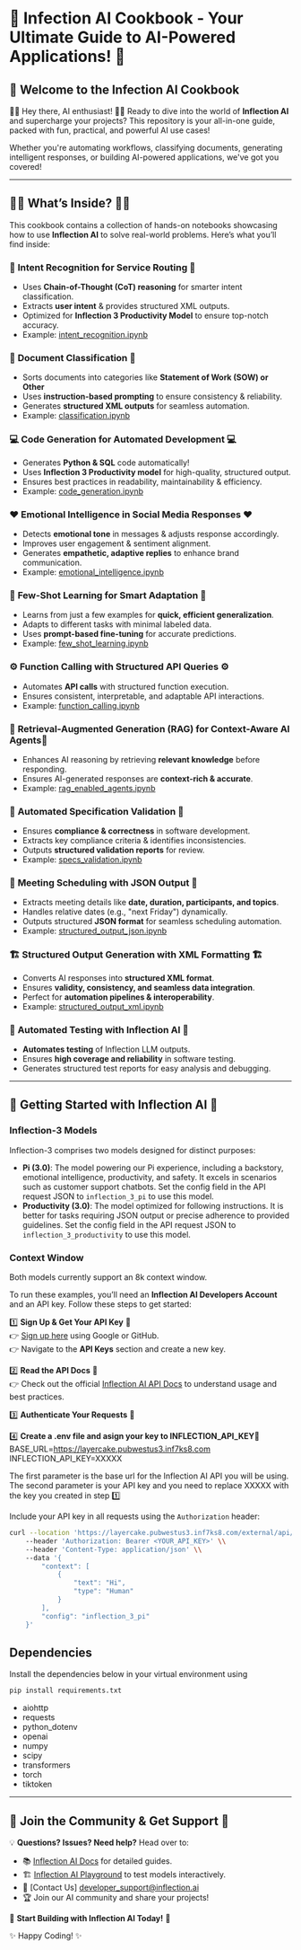 # 🚀 Infection AI Cookbook - Your Ultimate Guide to AI-Powered Applications! 🚀 

## 🌟 Welcome to the **Infection AI Cookbook**

🤖✨ Hey there, AI enthusiast! 🤖✨ Ready to dive into the world of **Inflection AI** and supercharge your projects? This repository is your all-in-one guide, packed with fun, practical, and powerful AI use cases!

Whether you're automating workflows, classifying documents, generating intelligent responses, or building AI-powered applications, we've got you covered!

---

## 📜📌 **What’s Inside?** 📜📌
This cookbook contains a collection of hands-on notebooks showcasing how to use **Inflection AI** to solve real-world problems. Here’s what you’ll find inside:

### 🚦 **Intent Recognition for Service Routing** 🚦
- Uses **Chain-of-Thought (CoT) reasoning** for smarter intent classification.
- Extracts **user intent** & provides structured XML outputs. 
- Optimized for **Inflection 3 Productivity Model** to ensure top-notch accuracy.
- Example: [intent_recognition.ipynb](examples/intent_recognition.ipynb)

### 📂 **Document Classification** 📂 
- Sorts documents into categories like **Statement of Work (SOW) or Other**
- Uses **instruction-based prompting** to ensure consistency & reliability.
- Generates **structured XML outputs** for seamless automation.
- Example: [classification.ipynb](examples/classification.ipynb)

### 💻 **Code Generation for Automated Development** 💻
- Generates **Python & SQL** code automatically!   
- Uses **Inflection 3 Productivity model** for high-quality, structured output.  
- Ensures best practices in readability, maintainability & efficiency.
- Example: [code_generation.ipynb](examples/code_generation.ipynb)

### ❤️ **Emotional Intelligence in Social Media Responses** ❤️ 
- Detects **emotional tone** in messages & adjusts response accordingly.
- Improves user engagement & sentiment alignment.
- Generates **empathetic, adaptive replies** to enhance brand communication.
- Example: [emotional_intelligence.ipynb](examples/emotional_intelligence.ipynb)

### 🧠 **Few-Shot Learning for Smart Adaptation** 🧠
- Learns from just a few examples for **quick, efficient generalization**.
- Adapts to different tasks with minimal labeled data. 
- Uses **prompt-based fine-tuning** for accurate predictions.
- Example: [few_shot_learning.ipynb](examples/few_shot_learning.ipynb)

### ⚙️ **Function Calling with Structured API Queries** ⚙️
- Automates **API calls** with structured function execution.
- Ensures consistent, interpretable, and adaptable API interactions.
- Example: [function_calling.ipynb](examples/function_calling.ipynb)

### 🧐 **Retrieval-Augmented Generation (RAG) for Context-Aware AI Agents**🧐
- Enhances AI reasoning by retrieving **relevant knowledge** before responding.
- Ensures AI-generated responses are **context-rich & accurate**.
- Example: [rag_enabled_agents.ipynb](examples/rag_enabled_agents.ipynb)

### 📜 **Automated Specification Validation** 📜
- Ensures **compliance & correctness** in software development.  
- Extracts key compliance criteria & identifies inconsistencies.   
- Outputs **structured validation reports** for review. 
- Example: [specs_validation.ipynb](examples/specs_validation.ipynb)

### 📅 **Meeting Scheduling with JSON Output** 📅
- Extracts meeting details like **date, duration, participants, and topics**.
- Handles relative dates (e.g., "next Friday") dynamically. 
- Outputs structured **JSON format** for seamless scheduling automation. 
- Example: [structured_output_json.ipynb](examples/structured_output_json.ipynb)

### 🏗 **Structured Output Generation with XML Formatting** 🏗
- Converts AI responses into **structured XML format**. 
- Ensures **validity, consistency, and seamless data integration**.  
- Perfect for **automation pipelines & interoperability**. 
- Example: [structured_output_xml.ipynb](examples/structured_output_xml.ipynb)

### 🧪 **Automated Testing with Inflection AI** 🧪
- **Automates testing** of Inflection LLM outputs.
- Ensures **high coverage and reliability** in software testing.
- Generates structured test reports for easy analysis and debugging.

---

## 🏁 **Getting Started with Inflection AI** 🏁

### Inflection-3 Models

Inflection-3 comprises two models designed for distinct purposes:

- **Pi (3.0)**: The model powering our Pi experience, including a backstory, emotional intelligence, productivity, and safety. It excels in scenarios such as customer support chatbots. Set the config field in the API request JSON to `inflection_3_pi` to use this model.
- **Productivity (3.0)**: The model optimized for following instructions. It is better for tasks requiring JSON output or precise adherence to provided guidelines. Set the config field in the API request JSON to `inflection_3_productivity` to use this model.

### Context Window
Both models currently support an 8k context window.

To run these examples, you’ll need an **Inflection AI Developers Account** and an API key. Follow these steps to get started:

1️⃣ **Sign Up & Get Your API Key** 🔑  
👉 [Sign up here](https://developers.inflection.ai/login) using Google or GitHub.  
👉 Navigate to the **API Keys** section and create a new key.

2️⃣ **Read the API Docs** 📖  
👉 Check out the official [Inflection AI API Docs](https://developers.inflection.ai/docs) to understand usage and best practices.

3️⃣ **Authenticate Your Requests** 🔐  

4️⃣ **Create a .env file and asign your key to INFLECTION_API_KEY**🔏
BASE_URL=https://layercake.pubwestus3.inf7ks8.com
INFLECTION_API_KEY=XXXXX

The first parameter is the base url for the Inflection AI API you will be using. 
The second parameter is your API key and you need to replace XXXXX with the key you created in step 1️⃣

Include your API key in all requests using the `Authorization` header:
```bash
curl --location 'https://layercake.pubwestus3.inf7ks8.com/external/api/inference' \\
    --header 'Authorization: Bearer <YOUR_API_KEY>' \\
    --header 'Content-Type: application/json' \\
    --data '{
        "context": [
            {
                "text": "Hi",
                "type": "Human"
            }
        ],
        "config": "inflection_3_pi"
    }'
```

## Dependencies
Install the dependencies below in your virtual environment using 
```bash
pip install requirements.txt
```

- aiohttp
- requests
- python_dotenv
- openai
- numpy
- scipy
- transformers
- torch
- tiktoken

---

## 🤝 **Join the Community & Get Support** 🤝

💡 **Questions? Issues? Need help?** Head over to:
- 📚 [Inflection AI Docs](https://developers.inflection.ai/docs) for detailed guides.
- 🏗 [Inflection AI Playground](https://developers.inflection.ai/playground) to test models interactively.
- 🛟 [Contact Us] developer_support@inflection.ai
- 🏆 Join our AI community and share your projects!

🚀 **Start Building with Inflection AI Today!** 🚀

✨ Happy Coding! ✨